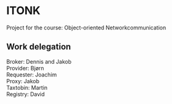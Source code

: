 # ITONK
Project for the course: Object-oriented Networkcommunication

## Work delegation

Broker: Dennis and Jakob  
Provider: Bjørn  
Requester: Joachim  
Proxy: Jakob  
Taxtobin: Martin  
Registry: David  